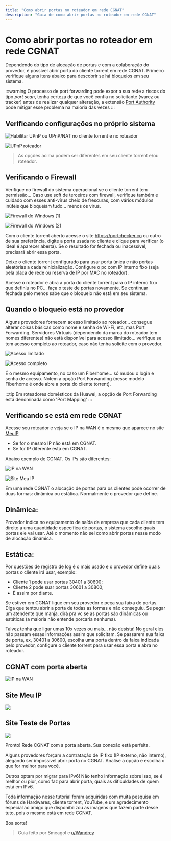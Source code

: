 ```yaml
---
title: "Como abrir portas no roteador em rede CGNAT"
description: "Guia de como abrir portas no roteador em rede CGNAT"
---
```


# Como abrir portas no roteador em rede CGNAT

Dependendo do tipo de alocação de portas e com a colaboração do provedor, é possível abrir porta do cliente torrent em rede CGNAT. Primeiro verifique alguns itens abaixo para descobrir se há bloqueios em seu sistema.

:::warning O processo de port forwarding pode expor a sua rede a riscos do tipo _port scan_, tenha certeza de que você confia no solicitante (warez ou tracker) antes de realizar qualquer alteração, a extensão [Port Authority](https://github.com/ACK-J/Port_Authority) pode mitigar esse problema na maioria das vezes
:::

## Verificando configurações no próprio sistema

![Habilitar UPnP ou UPnP/NAT no cliente torrent e no roteador](./images/cgnat-portas-1.png)

![UPnP roteador](./images/cgnat-portas-2.png)

> As opções acima podem ser diferentes em seu cliente torrent e/ou roteador.

## Verificando o Firewall

Verifique no firewall do sistema operacional se o cliente torrent tem permissão... Caso use soft de terceiros com firewall, verifique também e cuidado com esses anti-vírus cheio de frescuras, com vários módulos inúteis que bloqueiam tudo... menos os vírus.

![Firewall do Windows (1)](./images/cgnat-portas-3.png)

![Firewall do Windows (2)](./images/cgnat-portas-4.png)

Com o cliente torrent aberto acesse o site https://portchecker.co ou outro de sua preferência, digite a porta usada no cliente e clique para verificar (o ideal é aparecer aberta). Se o resultado for fechada ou inacessível, precisará abrir essa porta.

Deixe o cliente torrent configurado para usar porta única e não portas aleatórias a cada reinicialização. Configure o pc com IP interno fixo (seja pela placa de rede ou reserva de IP por MAC no roteador).

Acesse o roteador e abra a porta do cliente torrent para o IP interno fixo que definiu no PC... faça o teste de portas novamente. Se continuar fechada pelo menos sabe que o bloqueio não está em seu sistema.

## Quando o bloqueio está no provedor

Alguns provedores fornecem acesso limitado ao roteador... consegue alterar coisas básicas como nome e senha de Wi-Fi, etc, mas Port Forwarding, Servidores Virtuais (dependendo da marca do roteador tem nomes diferentes) não está disponível para acesso ilimitado... verifique se tem acesso completo ao roteador, caso não tenha solicite com o provedor.

![Acesso limitado](./images/cgnat-portas-5.png)

![Acesso completo](./images/cgnat-portas-6.png)

É o mesmo equipamento, no caso um Fiberhome... só mudou o login e senha de acesso. Notem a opção Port Forwanding (nesse modelo Fiberhome é onde abre a porta do cliente torrent).

:::tip Em roteadores domésticos da Huawei, a opção de Port Forwarding está denominada como 'Port Mapping'
:::

## Verificando se está em rede CGNAT

Acesse seu roteador e veja se o IP na WAN é o mesmo que aparece no site [MeuIP](https://www.meuip.com.br/).

- Se for o mesmo IP não está em CGNAT.
- Se for IP diferente está em CGNAT.

Abaixo exemplo de CGNAT. Os IPs são diferentes:

![IP na WAN](./images/cgnat-portas-7.png)

![Site Meu IP](./images/cgnat-portas-8.png)

Em uma rede CGNAT o alocação de portas para os clientes pode ocorrer de duas formas: dinâmica ou estática. Normalmente o provedor que define.

## Dinâmica:

Provedor indica no equipamento de saída da empresa que cada cliente tem direito a uma quantidade específica de portas, o sistema escolhe quais portas ele vai usar. Até o momento não sei como abrir portas nesse modo de alocação dinâmica.

## Estática:

Por questões de registro de log é o mais usado e o provedor define quais portas o cliente irá usar, exemplo:

- Cliente 1 pode usar portas 30401 a 30600;
- Cliente 2 pode suar portas 30601 a 30800;
- E assim por diante.

Se estiver em CGNAT ligue em seu provedor e peça sua faixa de portas. Diga que tentou abrir a porta de todas as formas e não conseguiu. Se pegar um atendente que manja, dirá pra vc se as portas são dinâmicas ou estáticas (a maioria não entende porcaria nenhuma).

Talvez tenha que ligar umas 10x vezes ou mais... não desista! No geral eles não passam essas informações assim que solicitam.
Se passarem sua faixa de porta, ex, 30401 a 30600, escolha uma porta dentro da faixa indicada pelo provedor, configure o cliente torrent para usar essa porta e abra no roteador.

## CGNAT com porta aberta

![IP na WAN](./images/cgnat-portas-9.png)

## Site Meu IP

![](./images/cgnat-portas-10.png)

## Site Teste de Portas

![](./images/cgnat-portas-11.png)

Pronto! Rede CGNAT com a porta aberta. Sua conexão está perfeita.

Alguns provedores forçam a contratação de IP fixo (IP externo, não interno), alegando ser impossível abrir porta no CGNAT. Analise a opção e escolha o que for melhor para você.

Outros optam por migrar para IPv6! Não tenho informação sobre isso, se é melhor ou pior, como faz para abrir porta, quais as dificuldades de quem está em IPv6.

Toda informação nesse tutorial foram adquiridas com muita pesquisa em fóruns de Hardwares, cliente torrent, YouTube, e um agradecimento especial ao amigo que disponibilizou as imagens que fazem parte desse tuto, pois o mesmo está em rede CGNAT.

Boa sorte!

> Guia feito por Smeagol e [u/Wandrey](https://lemmy.eco.br/u/wandrey)
